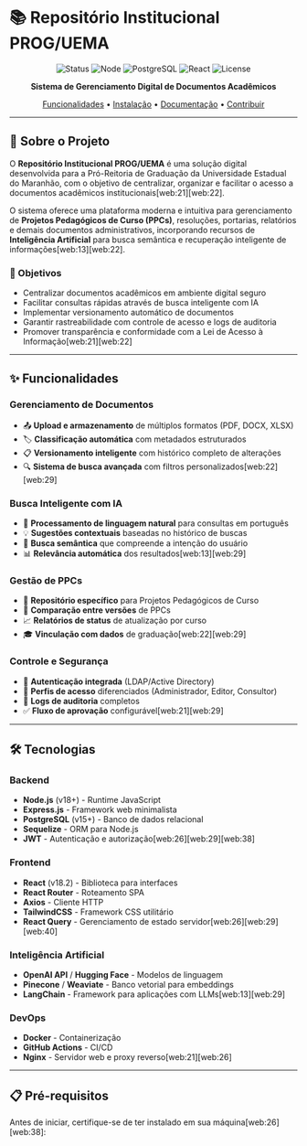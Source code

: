 # 📚 Repositório Institucional PROG/UEMA

<div align="center">

![Status](https://img.shields.io/badge/status-em%20desenvolvimento-yellow)
![Node](https://img.shields.io/badge/node-%3E%3D18.0.0-brightgreen)
![PostgreSQL](https://img.shields.io/badge/postgresql-%3E%3D15.0-blue)
![React](https://img.shields.io/badge/react-18.2.0-61dafb)
![License](https://img.shields.io/badge/license-MIT-green)

**Sistema de Gerenciamento Digital de Documentos Acadêmicos**

[Funcionalidades](#-funcionalidades) • [Instalação](#-instalação) • [Documentação](#-documentação) • [Contribuir](#-como-contribuir)

</div>

---

## 📖 Sobre o Projeto

O **Repositório Institucional PROG/UEMA** é uma solução digital desenvolvida para a Pró-Reitoria de Graduação da Universidade Estadual do Maranhão, com o objetivo de centralizar, organizar e facilitar o acesso a documentos acadêmicos institucionais[web:21][web:22].

O sistema oferece uma plataforma moderna e intuitiva para gerenciamento de **Projetos Pedagógicos de Curso (PPCs)**, resoluções, portarias, relatórios e demais documentos administrativos, incorporando recursos de **Inteligência Artificial** para busca semântica e recuperação inteligente de informações[web:13][web:22].

### 🎯 Objetivos

- Centralizar documentos acadêmicos em ambiente digital seguro
- Facilitar consultas rápidas através de busca inteligente com IA
- Implementar versionamento automático de documentos
- Garantir rastreabilidade com controle de acesso e logs de auditoria
- Promover transparência e conformidade com a Lei de Acesso à Informação[web:21][web:22]

---

## ✨ Funcionalidades

### Gerenciamento de Documentos
- 📤 **Upload e armazenamento** de múltiplos formatos (PDF, DOCX, XLSX)
- 🏷️ **Classificação automática** com metadados estruturados
- 📋 **Versionamento inteligente** com histórico completo de alterações
- 🔍 **Sistema de busca avançada** com filtros personalizados[web:22][web:29]

### Busca Inteligente com IA
- 🤖 **Processamento de linguagem natural** para consultas em português
- 💡 **Sugestões contextuais** baseadas no histórico de buscas
- 🎯 **Busca semântica** que compreende a intenção do usuário
- 📊 **Relevância automática** dos resultados[web:13][web:29]

### Gestão de PPCs
- 📘 **Repositório específico** para Projetos Pedagógicos de Curso
- 🔄 **Comparação entre versões** de PPCs
- 📈 **Relatórios de status** de atualização por curso
- 🎓 **Vinculação com dados** de graduação[web:22][web:29]

### Controle e Segurança
- 🔐 **Autenticação integrada** (LDAP/Active Directory)
- 👥 **Perfis de acesso** diferenciados (Administrador, Editor, Consultor)
- 📝 **Logs de auditoria** completos
- ✅ **Fluxo de aprovação** configurável[web:21][web:29]

---

## 🛠️ Tecnologias

### Backend
- **Node.js** (v18+) - Runtime JavaScript
- **Express.js** - Framework web minimalista
- **PostgreSQL** (v15+) - Banco de dados relacional
- **Sequelize** - ORM para Node.js
- **JWT** - Autenticação e autorização[web:26][web:29][web:38]

### Frontend
- **React** (v18.2) - Biblioteca para interfaces
- **React Router** - Roteamento SPA
- **Axios** - Cliente HTTP
- **TailwindCSS** - Framework CSS utilitário
- **React Query** - Gerenciamento de estado servidor[web:26][web:29][web:40]

### Inteligência Artificial
- **OpenAI API** / **Hugging Face** - Modelos de linguagem
- **Pinecone** / **Weaviate** - Banco vetorial para embeddings
- **LangChain** - Framework para aplicações com LLMs[web:13][web:29]

### DevOps
- **Docker** - Containerização
- **GitHub Actions** - CI/CD
- **Nginx** - Servidor web e proxy reverso[web:21][web:26]

---

## 📋 Pré-requisitos

Antes de iniciar, certifique-se de ter instalado em sua máquina[web:26][web:38]:


